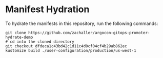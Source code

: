 # Manifest Hydration

To hydrate the manifests in this repository, run the following commands:

```shell
git clone https://github.com/zachaller/argocon-gitops-promoter-hydrate-demo
# cd into the cloned directory
git checkout dfdeca1c43bd42c1d11c4d0cf04cf4b29ab862ec
kustomize build ./user-configuration/production/us-west-1
```
